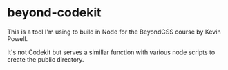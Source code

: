 # beyond-codekit

This is a tool I'm using to build in Node for the BeyondCSS course by Kevin Powell.

It's not Codekit but serves a simillar function with various node scripts to create the public directory.
